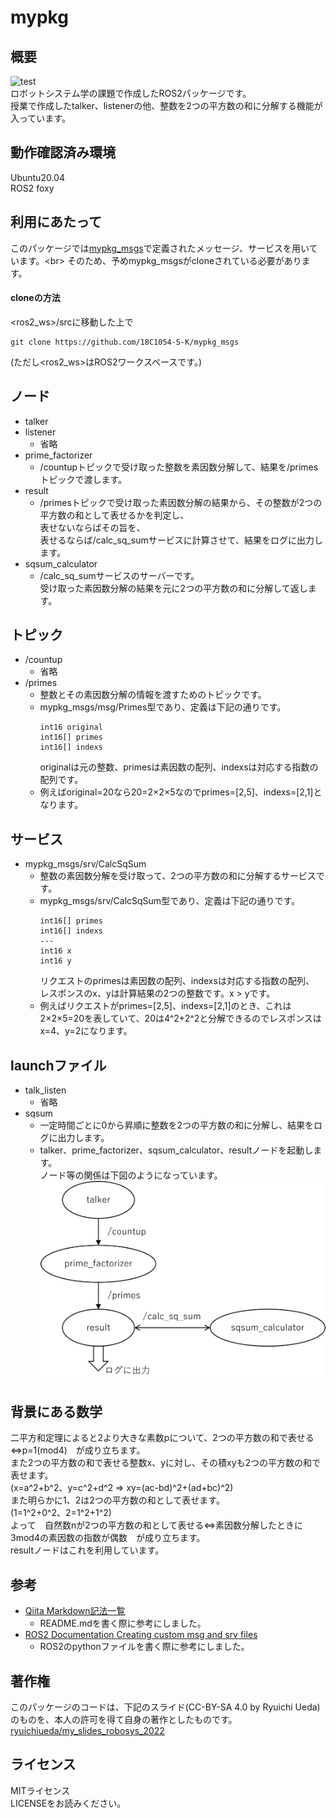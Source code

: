 # mypkg
## 概要
![test](https://github.com/18C1054-S-K/mypkg/actions/workflows/test.yml/badge.svg)<br>
ロボットシステム学の課題で作成したROS2パッケージです。<br>
授業で作成したtalker、listenerの他、整数を2つの平方数の和に分解する機能が入っています。


## 動作確認済み環境
Ubuntu20.04<br>
ROS2 foxy


## 利用にあたって
このパッケージでは[mypkg_msgs](https://github.com/18C1054-S-K/mypkg_msgs "https://github.com/18C1054-S-K/mypkg_msgs")で定義されたメッセージ、サービスを用いています。<br>
そのため、予めmypkg_msgsがcloneされている必要があります。
#### cloneの方法
<ros2_ws>/srcに移動した上で
```
git clone https://github.com/18C1054-S-K/mypkg_msgs
```
(ただし<ros2_ws>はROS2ワークスペースです。)


## ノード
- talker
- listener
  - 省略
- prime_factorizer
  - /countupトピックで受け取った整数を素因数分解して、結果を/primesトピックで渡します。
- result
  - /primesトピックで受け取った素因数分解の結果から、その整数が2つの平方数の和として表せるかを判定し、<br>
    表せないならばその旨を、<br>
    表せるならば/calc_sq_sumサービスに計算させて、結果をログに出力します。
- sqsum_calculator
  - /calc_sq_sumサービスのサーバーです。<br>
    受け取った素因数分解の結果を元に2つの平方数の和に分解して返します。


## トピック
- /countup
  - 省略
- /primes
  - 整数とその素因数分解の情報を渡すためのトピックです。
  - mypkg_msgs/msg/Primes型であり、定義は下記の通りです。
    ```
    int16 original
    int16[] primes
    int16[] indexs
    ```
    originalは元の整数、primesは素因数の配列、indexsは対応する指数の配列です。
  - 例えばoriginal=20なら20=2×2×5なのでprimes=[2,5]、indexs=[2,1]となります。


## サービス
- mypkg_msgs/srv/CalcSqSum
  - 整数の素因数分解を受け取って、2つの平方数の和に分解するサービスです。<br>
  - mypkg_msgs/srv/CalcSqSum型であり、定義は下記の通りです。
    ```
    int16[] primes
    int16[] indexs
    ---
    int16 x
    int16 y
    ```
    リクエストのprimesは素因数の配列、indexsは対応する指数の配列、<br>
    レスポンスのx、yは計算結果の2つの整数です。x > yです。
  - 例えばリクエストがprimes=[2,5]、indexs=[2,1]のとき、これは2×2×5=20を表していて、20は4^2+2^2と分解できるのでレスポンスはx=4、y=2になります。


## launchファイル
- talk_listen
  - 省略
- sqsum
  - 一定時間ごとに0から昇順に整数を2つの平方数の和に分解し、結果をログに出力します。
  - talker、prime_factorizer、sqsum_calculator、resultノードを起動します。<br>
    ノード等の関係は下図のようになっています。<br>
    ![sqsum_launch](images/sqsum_launch.png)


## 背景にある数学
二平方和定理によると2より大きな素数pについて、2つの平方数の和で表せる⇔p=1(mod4)　が成り立ちます。<br>
また2つの平方数の和で表せる整数x、yに対し、その積xyも2つの平方数の和で表せます。<br>
(x=a^2+b^2、y=c^2+d^2 ⇒ xy=(ac-bd)^2+(ad+bc)^2)<br>
また明らかに1、2は2つの平方数の和として表せます。<br>
(1=1^2+0^2、2=1^2+1^2)<br>
よって　自然数nが2つの平方数の和として表せる⇔素因数分解したときに3mod4の素因数の指数が偶数　が成り立ちます。<br>
resultノードはこれを利用しています。


## 参考
- [Qiita Markdown記法一覧](https://qiita.com/oreo/items/82183bfbaac69971917f "https://qiita.com/oreo/items/82183bfbaac69971917f")
  - README.mdを書く際に参考にしました。
- [ROS2 Documentation Creating custom msg and srv files](https://docs.ros.org/en/foxy/Tutorials/Beginner-Client-Libraries/Custom-ROS2-Interfaces.html "https://docs.ros.org/en/foxy/Tutorials/Beginner-Client-Libraries/Custom-ROS2-Interfaces.html")
  - ROS2のpythonファイルを書く際に参考にしました。


## 著作権
このパッケージのコードは、下記のスライド(CC-BY-SA 4.0 by Ryuichi Ueda)のものを、本人の許可を得て自身の著作としたものです。<br>
[ryuichiueda/my_slides_robosys_2022](https://github.com/ryuichiueda/my_slides_robosys_2022)


## ライセンス
MITライセンス<br>
LICENSEをお読みください。
